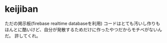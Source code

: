 # keijiban
ただの掲示板(firebase realtime databaseを利用)
コードはとても汚いし作りもほんとに酷いけど、自分が発散するためだけに作ったやつだからモチベがないんだ。
許してくれ。
